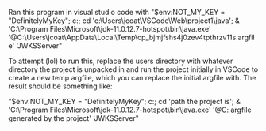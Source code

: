 Ran this program in visual studio code with "$env:NOT_MY_KEY = "DefinitelyMyKey"; c:; cd 'c:\Users\jcoat\VSCode\Web\project1\java'; & 'C:\Program Files\Microsoft\jdk-11.0.12.7-hotspot\bin\java.exe' '@C:\Users\jcoat\AppData\Local\Temp\cp_bjmjfshs4j0zev4tpthrzv11s.argfile' 'JWKSServer"

To attempt (lol) to run this, replace the users directory with whatever directory the project is unpacked in and run the project initially in VSCode to create a new temp argfile, which you can replace the initial argfile with. The result should be something like:

"$env:NOT_MY_KEY = "DefinitelyMyKey"; c:; cd 'path the project is'; & 'C:\Program Files\Microsoft\jdk-11.0.12.7-hotspot\bin\java.exe' '@C: argfile generated by the project' 'JWKSServer"
